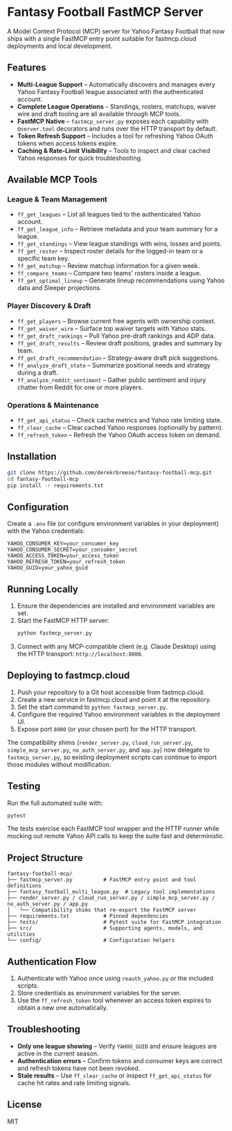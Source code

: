 # Fantasy Football FastMCP Server

A Model Context Protocol (MCP) server for Yahoo Fantasy Football that now ships
with a single FastMCP entry point suitable for fastmcp.cloud deployments and
local development.

## Features

- **Multi-League Support** – Automatically discovers and manages every Yahoo
  Fantasy Football league associated with the authenticated account.
- **Complete League Operations** – Standings, rosters, matchups, waiver wire and
  draft tooling are all available through MCP tools.
- **FastMCP Native** – `fastmcp_server.py` exposes each capability with
  `@server.tool` decorators and runs over the HTTP transport by default.
- **Token Refresh Support** – Includes a tool for refreshing Yahoo OAuth tokens
  when access tokens expire.
- **Caching & Rate-Limit Visibility** – Tools to inspect and clear cached Yahoo
  responses for quick troubleshooting.

## Available MCP Tools

### League & Team Management
- `ff_get_leagues` – List all leagues tied to the authenticated Yahoo account.
- `ff_get_league_info` – Retrieve metadata and your team summary for a league.
- `ff_get_standings` – View league standings with wins, losses and points.
- `ff_get_roster` – Inspect roster details for the logged-in team or a specific
  team key.
- `ff_get_matchup` – Review matchup information for a given week.
- `ff_compare_teams` – Compare two teams' rosters inside a league.
- `ff_get_optimal_lineup` – Generate lineup recommendations using Yahoo data and
  Sleeper projections.

### Player Discovery & Draft
- `ff_get_players` – Browse current free agents with ownership context.
- `ff_get_waiver_wire` – Surface top waiver targets with Yahoo stats.
- `ff_get_draft_rankings` – Pull Yahoo pre-draft rankings and ADP data.
- `ff_get_draft_results` – Review draft positions, grades and summary by team.
- `ff_get_draft_recommendation` – Strategy-aware draft pick suggestions.
- `ff_analyze_draft_state` – Summarize positional needs and strategy during a
  draft.
- `ff_analyze_reddit_sentiment` – Gather public sentiment and injury chatter
  from Reddit for one or more players.

### Operations & Maintenance
- `ff_get_api_status` – Check cache metrics and Yahoo rate limiting state.
- `ff_clear_cache` – Clear cached Yahoo responses (optionally by pattern).
- `ff_refresh_token` – Refresh the Yahoo OAuth access token on demand.

## Installation

```bash
git clone https://github.com/derekrbreese/fantasy-football-mcp.git
cd fantasy-football-mcp
pip install -r requirements.txt
```

## Configuration

Create a `.env` file (or configure environment variables in your deployment)
with the Yahoo credentials:

```env
YAHOO_CONSUMER_KEY=your_consumer_key
YAHOO_CONSUMER_SECRET=your_consumer_secret
YAHOO_ACCESS_TOKEN=your_access_token
YAHOO_REFRESH_TOKEN=your_refresh_token
YAHOO_GUID=your_yahoo_guid
```

## Running Locally

1. Ensure the dependencies are installed and environment variables are set.
2. Start the FastMCP HTTP server:
   ```bash
   python fastmcp_server.py
   ```
3. Connect with any MCP-compatible client (e.g. Claude Desktop) using the HTTP
   transport: `http://localhost:8000`.

## Deploying to fastmcp.cloud

1. Push your repository to a Git host accessible from fastmcp.cloud.
2. Create a new service in fastmcp.cloud and point it at the repository.
3. Set the start command to `python fastmcp_server.py`.
4. Configure the required Yahoo environment variables in the deployment UI.
5. Expose port `8000` (or your chosen port) for the HTTP transport.

The compatibility shims (`render_server.py`, `cloud_run_server.py`,
`simple_mcp_server.py`, `no_auth_server.py`, and `app.py`) now delegate to
`fastmcp_server.py`, so existing deployment scripts can continue to import those
modules without modification.

## Testing

Run the full automated suite with:

```bash
pytest
```

The tests exercise each FastMCP tool wrapper and the HTTP runner while mocking
out remote Yahoo API calls to keep the suite fast and deterministic.

## Project Structure

```
fantasy-football-mcp/
├── fastmcp_server.py          # FastMCP entry point and tool definitions
├── fantasy_football_multi_league.py  # Legacy tool implementations
├── render_server.py / cloud_run_server.py / simple_mcp_server.py / no_auth_server.py / app.py
│   └── Compatibility shims that re-export the FastMCP server
├── requirements.txt           # Pinned dependencies
├── tests/                     # Pytest suite for FastMCP integration
├── src/                       # Supporting agents, models, and utilities
└── config/                    # Configuration helpers
```

## Authentication Flow

1. Authenticate with Yahoo once using `reauth_yahoo.py` or the included scripts.
2. Store credentials as environment variables for the server.
3. Use the `ff_refresh_token` tool whenever an access token expires to obtain a
   new one automatically.

## Troubleshooting

- **Only one league showing** – Verify `YAHOO_GUID` and ensure leagues are
  active in the current season.
- **Authentication errors** – Confirm tokens and consumer keys are correct and
  refresh tokens have not been revoked.
- **Stale results** – Use `ff_clear_cache` or inspect `ff_get_api_status` for
  cache hit rates and rate limiting signals.

## License

MIT
